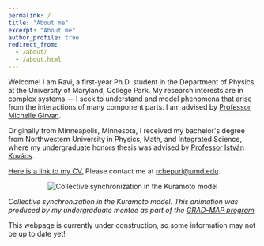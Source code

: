 ```yaml
---
permalink: /
title: "About me"
excerpt: "About me"
author_profile: true
redirect_from: 
  - /about/
  - /about.html
---
```


Welcome! I am Ravi, a first-year Ph.D. student in the Department of Physics at the University of Maryland, College Park. My research interests are in complex systems — I seek to understand and model phenomena that arise from the interactions of many component parts. I am advised by [Professor Michelle Girvan](https://sites.google.com/umd.edu/networks/home).

Originally from Minneapolis, Minnesota, I received my bachelor's degree from Northwestern University in Physics, Math, and Integrated Science, where my undergraduate honors thesis was advised by [Professor István Kovács](https://sites.northwestern.edu/kovacslab/).

[Here is a link to my CV.](../files/CV_Oct2023.pdf) Please contact me at rchepuri@umd.edu.

<p align="center">
  <img src="https://imgur.com/4aeM2Jn.gif" alt="Collective synchronization in the Kuramoto model"/>
</p>

*Collective synchronization in the Kuramoto model. This animation was produced by my undergraduate mentee as part of the [GRAD-MAP program](https://www.umdgradmap.org/).*

This webpage is currently under construction, so some information may not be up to date yet!
